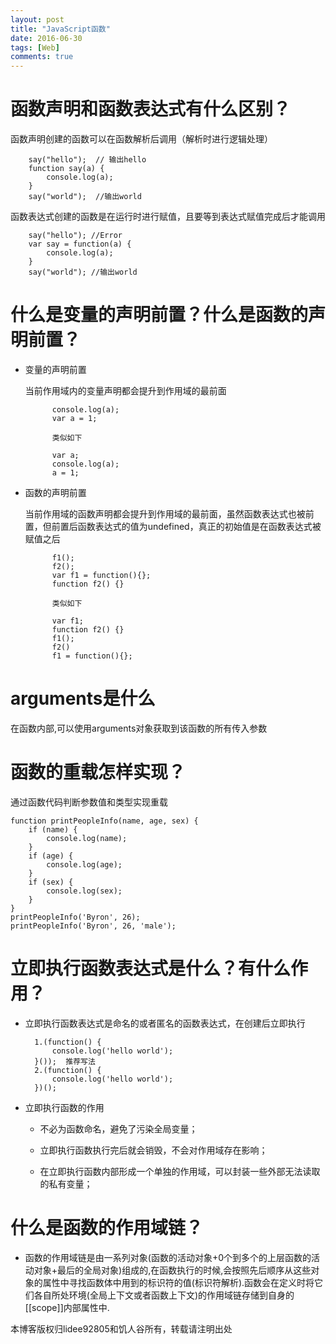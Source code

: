 ```yaml
---
layout: post
title: "JavaScript函数"
date: 2016-06-30
tags: [Web]
comments: true
---
```


# 函数声明和函数表达式有什么区别？

函数声明创建的函数可以在函数解析后调用（解析时进行逻辑处理）

		say("hello");  // 输出hello
		function say(a) {
			console.log(a);
		}
		say("world");  //输出world

函数表达式创建的函数是在运行时进行赋值，且要等到表达式赋值完成后才能调用

		say("hello"); //Error
		var say = function(a) {
			console.log(a);
		}
		say("world"); //输出world

# 什么是变量的声明前置？什么是函数的声明前置？

* 变量的声明前置

	当前作用域内的变量声明都会提升到作用域的最前面
	
			console.log(a);
			var a = 1;
			
			类似如下
			
			var a;
			console.log(a);
			a = 1;
			
* 函数的声明前置

	当前作用域的函数声明都会提升到作用域的最前面，虽然函数表达式也被前置，但前置后函数表达式的值为undefined，真正的初始值是在函数表达式被赋值之后
	
			f1();
			f2();
			var f1 = function(){};
			function f2() {}
			
			类似如下
			
			var f1;
			function f2() {}
			f1();
			f2()
			f1 = function(){};
			
# arguments是什么

在函数内部,可以使用arguments对象获取到该函数的所有传入参数

# 函数的重载怎样实现？

通过函数代码判断参数值和类型实现重载

	function printPeopleInfo(name, age, sex) {
		if (name) {
			console.log(name);
		}
		if (age) {
			console.log(age);
		}
		if (sex) {
			console.log(sex);
		}
	}
	printPeopleInfo('Byron', 26);
	printPeopleInfo('Byron', 26, 'male');

# 立即执行函数表达式是什么？有什么作用？

* 立即执行函数表达式是命名的或者匿名的函数表达式，在创建后立即执行

		1.(function() {
			console.log('hello world');
		}());  推荐写法
		2.(function() {
			console.log('hello world');
		})();
		
* 立即执行函数的作用

	* 不必为函数命名，避免了污染全局变量；

	* 立即执行函数执行完后就会销毁，不会对作用域存在影响；

	* 在立即执行函数内部形成一个单独的作用域，可以封装一些外部无法读取的私有变量；

# 什么是函数的作用域链？

* 函数的作用域链是由一系列对象(函数的活动对象+0个到多个的上层函数的活动对象+最后的全局对象)组成的,在函数执行的时候,会按照先后顺序从这些对象的属性中寻找函数体中用到的标识符的值(标识符解析).函数会在定义时将它们各自所处环境(全局上下文或者函数上下文)的作用域链存储到自身的[[scope]]内部属性中.

	

本博客版权归lidee92805和饥人谷所有，转载请注明出处





